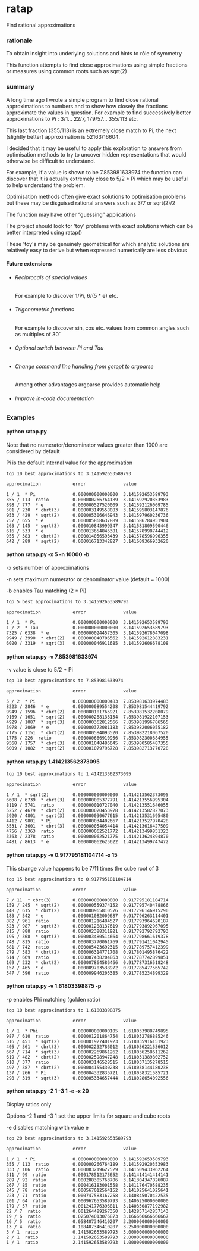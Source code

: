 # ratap

Find rational approximations

### rationale

To obtain insight into underlying solutions and hints to rôle
of symmetry

This function attempts to find close approximations using simple
fractions or measures using common roots such as sqrt(2)

### summary

A long time ago I wrote a simple program to find close rational
approximations to numbers and to show how closely the fractions
approximate the values in question.  For example to find successively
better approximations to Pi : 3/1... 22/7, 179/57... 355/113 etc.

This last fraction (355/113) is an extremely close match to Pi, the
next (slightly better) approximation is 52163/16604.

I decided that it may be useful to apply this exploration to answers
from optimisation methods to try to uncover hidden representations
that would otherwise be difficult to understand. 

For example, if a value is shown to be 7.853981633974 the function can
discover that it is actually extremely close to 5/2 * Pi which may be
useful to help understand the problem.

Optimisation methods often give exact solutions to optimisation
problems but these may be disguised rational answers such as 3/7 or
sqrt(2)/2

The function may have other “guessing” applications

The project should look for 'toy' problems with exact solutions
which can be better interpreted using ratap()
 
These 'toy's may be genuinely geometrical for which analytic solutions
are relatively easy to derive but when expressed numerically are
less obvious


#### Future extensions

* ###### Reciprocals of special values

  For example to discover 1/Pi, 6/(5 * e) etc.

* ###### Trigonometric functions

  For example to discover sin, cos etc. values from common angles 
  such as multiples of 30˚
  
* ###### Optional switch between Pi and Tau

* ###### Change command line handling from getopt to argparse
  
  Among other advantages argparse provides automatic help

* ###### Improve in-code documentation

### Examples

#### python ratap.py

Note that no numerator/denominator values greater than 1000 are
considered by default

Pi is the default internal value for the approximation
```
top 10 best approximations to 3.141592653589793

approximation            error          	value          

1 / 1  * Pi              0.000000000000000	3.141592653589793
355 / 113  ratio         0.000000266764189	3.141592920353983
898 / 777  * e           0.000000527520009	3.141592126069785
501 / 230  * cbrt(3)     0.000003149558083	3.141595803147876
953 / 429  * sqrt(2)     0.000005306646943	3.141597960236736
757 / 655  * e           0.000005868637889	3.141586784951904
263 / 145  * sqrt(3)     0.000010843999347	3.141581809590446
616 / 533  * e           0.000013654845381	3.141578998744412
955 / 383  * cbrt(2)     0.000014056593439	3.141578596996355
642 / 289  * sqrt(2)     0.000016713342827	3.141609366932620
```

#### python ratap.py -x 5 -n 10000 -b

-x sets number of approximations

-n sets maximum numerator or denominator value (default = 1000)

-b enables Tau matching (2 * Pi)

```
top 5 best approximations to 3.141592653589793

approximation            error          	value          

1 / 1  * Pi              0.000000000000000	3.141592653589793
1 / 2  * Tau             0.000000000000000	3.141592653589793
7325 / 6338  * e         0.000000024457305	3.141592678047098
9949 / 3990  * cbrt(2)   0.000000040706562	3.141592612883231
6020 / 3319  * sqrt(3)   0.000000046911685	3.141592606678108
```

#### python ratap.py -v 7.853981633974

-v value is close to 5/2 * Pi

```
top 10 best approximations to 7.853981633974

approximation            error          	value          

5 / 2  * Pi              0.000000000000483	7.853981633974483
8223 / 2846  * e         0.000000089554208	7.853981544419792
9949 / 1596  * cbrt(2)   0.000000101765921	7.853981532208079
9169 / 1651  * sqrt(2)   0.000000288133154	7.853981922107153
4929 / 1087  * sqrt(3)   0.000000362812566	7.853981996786565
5978 / 2069  * e         0.000000372081183	7.853982006055182
7175 / 1151  * cbrt(2)   0.000000584093520	7.853982218067520
1775 / 226  ratio        0.000000666910956	7.853982300884955
9568 / 1757  * cbrt(3)   0.000001048486645	7.853980585487355
6009 / 1082  * sqrt(2)   0.000001079796728	7.853982713770728
```

#### python ratap.py 1.414213562373095
```
top 10 best approximations to 1.414213562373095

approximation            error          	value          

1 / 1  * sqrt(2)         0.000000000000000	1.414213562373095
6608 / 6739  * cbrt(3)   0.000000005377791	1.414213556995304
8119 / 5741  ratio       0.000000010727040	1.414213551646055
5252 / 4679  * cbrt(2)   0.000000020453978	1.414213582827073
3920 / 4801  * sqrt(3)   0.000000030677615	1.414213531695480
4412 / 9801  * Pi        0.000000034402667	1.414213527970428
3531 / 3601  * cbrt(3)   0.000000054054414	1.414213616427509
4756 / 3363  ratio       0.000000062521772	1.414213499851323
3363 / 2378  ratio       0.000000062521775	1.414213624894870
4481 / 8613  * e         0.000000062625622	1.414213499747472
```

#### python ratap.py -v 0.917795181104714 -x 15

This strange value happens to be 7/11 times the cube root of 3
```
top 15 best approximations to 0.917795181104714

approximation            error          	value          

7 / 11  * cbrt(3)        0.000000000000000	0.917795181104714
159 / 245  * sqrt(2)     0.000000559374152	0.917795740478866
448 / 615  * cbrt(2)     0.000000965810576	0.917796146915290
183 / 542  * e           0.000001082009687	0.917796263114401
882 / 961  ratio         0.000001216484527	0.917793964620187
523 / 987  * sqrt(3)     0.000001288137619	0.917793892967095
815 / 888  ratio         0.000002388311921	0.917792792792793
195 / 368  * sqrt(3)     0.000003480514664	0.917798661619378
748 / 815  ratio         0.000003770061769	0.917791411042945
681 / 742  ratio         0.000005423692315	0.917789757412399
279 / 383  * cbrt(2)     0.000006314771708	0.917801495876422
614 / 669  ratio         0.000007438204863	0.917787742899851
169 / 232  * cbrt(2)     0.000007864586466	0.917787316518248
157 / 465  * e           0.000009703538972	0.917785477565742
547 / 596  ratio         0.000009946205385	0.917785234899329
```

#### python ratap.py -v 1.61803398875 -p

-p enables Phi matching (golden ratio)
```
top 10 best approximations to 1.61803398875

approximation            error          	value          

1 / 1  * Phi             0.000000000000105	1.618033988749895
987 / 610  ratio         0.000001201864754	1.618032786885246
516 / 451  * sqrt(2)     0.000001927401923	1.618035916151923
405 / 361  * cbrt(3)     0.000002232786012	1.618036221536012
667 / 714  * sqrt(3)     0.000002269861262	1.618036258611262
619 / 482  * cbrt(2)     0.000002598947248	1.618031389802752
610 / 377  ratio         0.000003146528515	1.618037135278515
497 / 387  * cbrt(2)     0.000004155430238	1.618038144180238
137 / 266  * Pi          0.000004332835721	1.618038321585721
298 / 319  * sqrt(3)     0.000005334657444	1.618028654092556
```

#### python ratap.py -2 1 -3 1 -e -x 20

Display ratios only

Options -2 1 and -3 1 set the upper limits for square
and cube roots

-e disables matching with value e

```
top 20 best approximations to 3.141592653589793

approximation            error          	value          

1 / 1  * Pi              0.000000000000000	3.141592653589793
355 / 113  ratio         0.000000266764189	3.141592920353983
333 / 106  ratio         0.000083219627529	3.141509433962264
311 / 99  ratio          0.000178512175652	3.141414141414141
289 / 92  ratio          0.000288305763706	3.141304347826087
267 / 85  ratio          0.000416183001558	3.141176470588235
245 / 78  ratio          0.000567012564152	3.141025641025641
223 / 71  ratio          0.000747583167258	3.140845070422535
201 / 64  ratio          0.000967653589793	3.140625000000000
179 / 57  ratio          0.001241776396811	3.140350877192982
22 / 7  ratio            0.001264489267350	3.142857142857143
19 / 6  ratio            0.025074013076873	3.166666666666667
16 / 5  ratio            0.058407346410207	3.200000000000000
13 / 4  ratio            0.108407346410207	3.250000000000000
3 / 1  ratio             0.141592653589793	3.000000000000000
2 / 1  ratio             1.141592653589793	2.000000000000000
1 / 1  ratio             2.141592653589793	1.000000000000000
```
